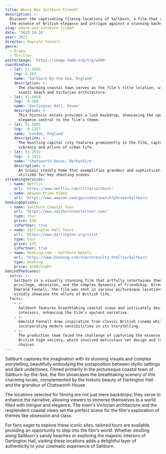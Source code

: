 ```yaml
---
title: Where Was Saltburn Filmed?
description: >-
  Discover the captivating filming locations of Saltburn, a film that captures
  the essence of British elegance and intrigue against a stunning backdrop.
slug: where-was-saltburn-filmed
date: '2023-10-10'
year: 2023
director: Emerald Fennell
genre:
  - Drama
  - Thriller
posterImage: 'https://image.tmdb.org/t/p/w500'
coordinates:
  - lat: 51.5685
    lng: 0.263
    name: 'Saltburn-by-the-Sea, England'
    description: >-
      The charming coastal town serves as the film's title location, with its
      scenic beach and Victorian architecture.
  - lat: 51.6954
    lng: -0.366
    name: 'Dartington Hall, Devon'
    description: >-
      This historic estate provides a lush backdrop, showcasing the opulence and
      elegance central to the film’s theme.
  - lat: 51.5085
    lng: -0.1257
    name: 'London, England'
    description: >-
      The bustling capital city features prominently in the film, capturing the
      vibrancy and allure of urban life.
  - lat: 53.2932
    lng: -1.1911
    name: 'Chatsworth House, Derbyshire'
    description: >-
      An iconic stately home that exemplifies grandeur and sophistication,
      utilized for key shooting scenes.
streamingServices:
  - name: Netflix
    url: 'https://www.netflix.com/title/saltburn'
  - name: Amazon Prime Video
    url: 'https://www.amazon.com/gp/video/search?phrase=Saltburn'
bookingOptions:
  - name: Saltburn Coastal Tour
    url: 'https://www.saltburncoastaltour.com/'
    type: tour
    price: $30
    isPartner: true
  - name: Dartington Hall Tours
    url: 'https://www.dartington.org/visit'
    type: tour
    price: $15
    isPartner: true
  - name: Booking.com - Saltburn Hotels
    url: 'https://www.booking.com/searchresults.html?ss=Saltburn'
    type: booking
    price: $100/night
behindTheScenes:
  intro: >-
    Saltburn is a visually stunning film that artfully intertwines themes of
    privilege, obsession, and the complex dynamics of friendship. Directed by
    Emerald Fennell, the film was shot in various picturesque locations that
    vividly showcase the allure of British life.
  facts:
    - >-
      Saltburn features breathtaking coastal views and intricately designed
      interiors, enhancing the film's opulent narrative.
    - >-
      Emerald Fennell drew inspiration from classic British cinema while also
      incorporating modern sensibilities in its storytelling.
    - >-
      The production team faced the challenge of capturing the essence of
      British high society, which involved meticulous set design and location
      choices.
---
```


<SaltburnFilmGuide />

Saltburn captures the imagination with its stunning visuals and complex storytelling, beautifully embodying the juxtaposition between idyllic settings and dark undertones. Filmed primarily in the picturesque coastal town of Saltburn-by-the-Sea, the film showcases the breathtaking scenery of this charming locale, complemented by the historic beauty of Dartington Hall and the grandeur of Chatsworth House.

The locations selected for filming are not just mere backdrops; they serve to enhance the narrative, allowing viewers to immerse themselves in a world filled with intrigue and elegance. The town's Victorian architecture and the resplendent coastal views set the perfect scene for the film's exploration of themes like obsession and class.

For fans eager to explore these iconic sites, tailored tours are available, providing an opportunity to step into the film's world. Whether strolling along Saltburn's sandy beaches or exploring the majestic interiors of Dartington Hall, visiting these locations adds a delightful layer of authenticity to your cinematic experience of Saltburn.
